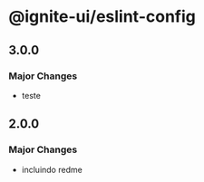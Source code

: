 # @ignite-ui/eslint-config

## 3.0.0

### Major Changes

- teste

## 2.0.0

### Major Changes

- incluindo redme
